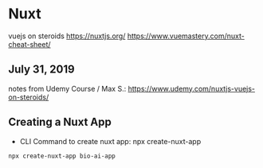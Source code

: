 # Nuxt
vuejs on steroids
https://nuxtjs.org/
https://www.vuemastery.com/nuxt-cheat-sheet/


July 31, 2019
-------------

notes from Udemy Course / Max S.:
https://www.udemy.com/nuxtjs-vuejs-on-steroids/

## Creating a Nuxt App 

- CLI Command to create nuxt app: npx create-nuxt-app <app-name>
```bash
npx create-nuxt-app bio-ai-app
```

